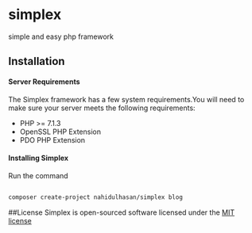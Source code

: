 # simplex

simple and easy php framework


## Installation

#### Server Requirements

The Simplex framework has a few system requirements.You will need to make sure your server meets the following requirements:

- PHP >= 7.1.3
- OpenSSL PHP Extension
- PDO PHP Extension


#### Installing Simplex

Run the command

```sh

composer create-project nahidulhasan/simplex blog

```

##License
Simplex is open-sourced software licensed under the [MIT license](http://opensource.org/licenses/MIT)

